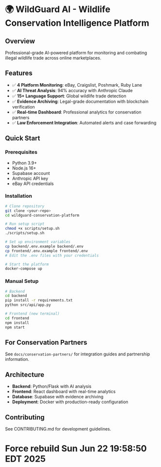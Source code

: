 # 🌍 WildGuard AI - Wildlife Conservation Intelligence Platform

## Overview
Professional-grade AI-powered platform for monitoring and combating illegal wildlife trade across online marketplaces.

## Features
- ✅ **4 Platform Monitoring**: eBay, Craigslist, Poshmark, Ruby Lane
- ✅ **AI Threat Analysis**: 94% accuracy with Anthropic Claude
- ✅ **15+ Language Support**: Global wildlife trade detection
- ✅ **Evidence Archiving**: Legal-grade documentation with blockchain verification
- ✅ **Real-time Dashboard**: Professional analytics for conservation partners
- ✅ **Law Enforcement Integration**: Automated alerts and case forwarding

## Quick Start

### Prerequisites
- Python 3.9+
- Node.js 16+
- Supabase account
- Anthropic API key
- eBay API credentials

### Installation
```bash
# Clone repository
git clone <your-repo>
cd wildguard-conservation-platform

# Run setup script
chmod +x scripts/setup.sh
./scripts/setup.sh

# Set up environment variables
cp backend/.env.example backend/.env
cp frontend/.env.example frontend/.env
# Edit the .env files with your credentials

# Start the platform
docker-compose up
```

### Manual Setup
```bash
# Backend
cd backend
pip install -r requirements.txt
python src/api/app.py

# Frontend (new terminal)
cd frontend  
npm install
npm start
```

## For Conservation Partners
See `docs/conservation-partners/` for integration guides and partnership information.

## Architecture
- **Backend**: Python/Flask with AI analysis
- **Frontend**: React dashboard with real-time analytics
- **Database**: Supabase with evidence archiving
- **Deployment**: Docker with production-ready configuration

## Contributing
See CONTRIBUTING.md for development guidelines.
# Force rebuild Sun Jun 22 19:58:50 EDT 2025
